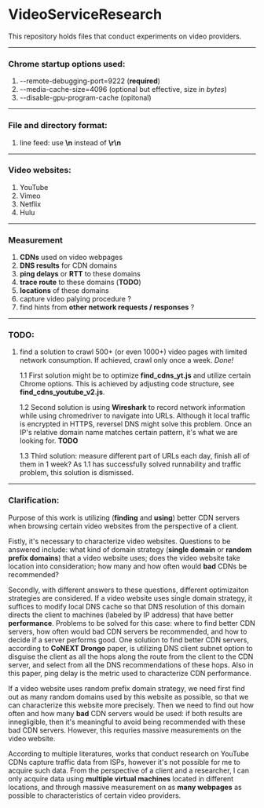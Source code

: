 # VideoServiceResearch

This repository holds files that conduct experiments on video providers.

---

### Chrome startup options used:

1. --remote-debugging-port=9222 (**required**)
2. --media-cache-size=4096 (optional but effective, size in *bytes*)
3. --disable-gpu-program-cache (opitonal)

---

### File and directory format:

1. line feed: use **\n** instead of **\r\n**

---

### Video websites:

1. YouTube
2. Vimeo
3. Netflix
4. Hulu

---

### Measurement

1. **CDNs** used on video webpages
2. **DNS results** for CDN domains
3. **ping delays** or **RTT** to these domains
4. **trace route** to these domains (**TODO**)
5. **locations** of these domains
6. capture video palying procedure ?
7. find hints from **other network requests / responses** ?

---

### TODO:

1. find a solution to crawl 500+ (or even 1000+) video pages with limited network consumption. If achieved, crawl only once a week. *Done!*

	1.1  First solution might be to optimize **find_cdns_yt.js** and utilize certain Chrome options. This is achieved by adjusting code structure, see **find_cdns_youtube_v2.js**.

	1.2 Second solution is using **Wireshark** to record network information while using chromedriver to navigate into URLs. Although it local traffic is encrypted in HTTPS, reversel DNS might solve this problem. Once an IP's relative domain name matches certain pattern, it's what we are looking for. **TODO**

	1.3 Third solution: measure different part of URLs each day, finish all of them in 1 week? As 1.1 has successfully solved runnability and traffic problem, this solution is dismissed.
	
---

### Clarification:

Purpose of this work is utilizing (**finding** and **using**) better CDN servers when browsing certain video websites from the perspective of a client. 

Fistly, it's necessary to characterize video websites. Questions to be answered include: what kind of domain strategy (**single domain** or **random prefix domains**) that a video website uses; does the video website take location into consideration; how many and how often would **bad** CDNs be recommended? 

Secondly, with different answers to these questions, different optimizaiton strategies are considered. If a video website uses single domain strategy, it suffices to modify local DNS cache so that DNS resolution of this domain directs the client to machines (labeled by IP address) that have better **performance**. Problems to be solved for this case: where to find better CDN servers, how often would bad CDN servers be recommended, and how to decide if a server performs good. One solution to find better CDN servers, according to **CoNEXT Drongo** paper, is utilizing DNS client subnet option to disguise the client as all the hops along the route from the client to the CDN server, and select from all the DNS recommendations of these hops. Also in this paper, ping delay is the metric used to characterize CDN performance.

If a video website uses random prefix domain strategy, we need first find out as many random domains used by this website as possible, so that we can characterize this website more precisely. Then we need to find out how often and how many **bad** CDN servers would be used: if both results are innegligible, then it's meaningful to avoid being recommended with these bad CDN servers. However, this requries massive measurements on the video website.

According to multiple literatures, works that conduct research on YouTube CDNs capture traffic data from ISPs, however it's not possible for me to acquire such data. From the perspective of a client and a researcher, I can only acquire data using **multiple virtual machines** located in different locations, and through massive measurement on as **many webpages** as possible to characteristics of certain video providers. 